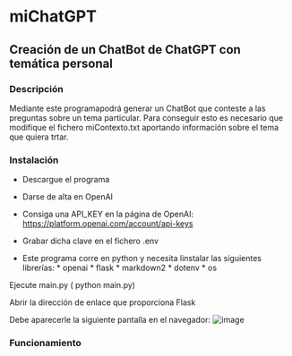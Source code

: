# miChatGPT

## Creación de un ChatBot de ChatGPT con temática personal  

### Descripción

Mediante este programapodrá generar un ChatBot que conteste a las preguntas sobre un tema particular. 
Para conseguir esto es necesario que modifique el fichero miContexto.txt aportando información sobre el tema 
que quiera trtar.

### Instalación

* Descargue el programa
* Darse de alta en OpenAI
* Consiga una API_KEY en la página de OpenAI: https://platform.openai.com/account/api-keys
* Grabar dicha clave en el fichero .env 

* Este programa corre en python y necesita linstalar las siguientes librerías:
        * openai
        * flask
        * markdown2
        * dotenv
        * os

Ejecute main.py ( python main.py) 

Abrir la dirección de enlace que proporciona Flask

Debe aparecerle la siguiente pantalla en el navegador:
![image](https://user-images.githubusercontent.com/61508497/115834477-e0a5e000-a4e0-11eb-9e0e-ee0ee0ee0ee0.png)


### Funcionamiento


